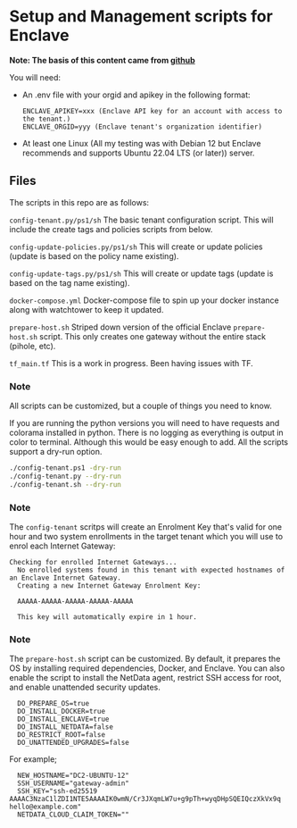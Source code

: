 # Setup and Management scripts for Enclave

__Note: The basis of this content came from [github](https://github.com/enclave-networks/internet-gateway)__

You will need:

- An .env file with your orgid and apikey in the following format:

      ENCLAVE_APIKEY=xxx (Enclave API key for an account with access to the tenant.)
      ENCLAVE_ORGID=yyy (Enclave tenant's organization identifier)

- At least one Linux (All my testing was with Debian 12 but Enclave recommends and supports Ubuntu 22.04 LTS (or later)) server.

## Files

The scripts in this repo are as follows:

`config-tenant.py/ps1/sh`     The basic tenant configuration script. This will include the create tags and policies scripts from below.

`config-update-policies.py/ps1/sh`     This will create or update policies (update is based on the policy name existing).

`config-update-tags.py/ps1/sh`     This will create or update tags (update is based on the tag name existing).

`docker-compose.yml`     Docker-compose file to spin up your docker instance along with watchtower to keep it updated.

`prepare-host.sh`     Striped down version of the official Enclave `prepare-host.sh` script.  This only creates one gateway without the entire stack (pihole, etc).

`tf_main.tf`     This is a work in progress.  Been having issues with TF.

### Note

All scripts can be customized, but a couple of things you need to know.

If you are running the python versions you will need to have requests and colorama installed in python.
There is no logging as everything is output in color to terminal. Although this would be easy enough to add.
All the scripts support a dry-run option.

```bash
./config-tenant.ps1 -dry-run
./config-tenant.py --dry-run
./config-tenant.sh --dry-run
```

### Note

The `config-tenant` scritps will create an Enrolment Key that's valid for one hour and two system enrollments in the target tenant which you will use to enrol each Internet Gateway:

```shell
Checking for enrolled Internet Gateways...
  No enrolled systems found in this tenant with expected hostnames of an Enclave Internet Gateway.
  Creating a new Internet Gateway Enrolment Key:

  AAAAA-AAAAA-AAAAA-AAAAA-AAAAA

  This key will automatically expire in 1 hour.
```

### Note
The `prepare-host.sh` script can be customized. By default, it prepares the OS by installing required dependencies, Docker, and Enclave. You can also enable the script to install the NetData agent, restrict SSH access for root, and enable unattended security updates.

```shell
  DO_PREPARE_OS=true
  DO_INSTALL_DOCKER=true
  DO_INSTALL_ENCLAVE=true
  DO_INSTALL_NETDATA=false
  DO_RESTRICT_ROOT=false
  DO_UNATTENDED_UPGRADES=false
```

For example;

```shell
  NEW_HOSTNAME="DC2-UBUNTU-12"
  SSH_USERNAME="gateway-admin"
  SSH_KEY="ssh-ed25519 AAAAC3NzaC1lZDI1NTE5AAAAIK0wmN/Cr3JXqmLW7u+g9pTh+wyqDHpSQEIQczXkVx9q hello@example.com"
  NETDATA_CLOUD_CLAIM_TOKEN=""
```
